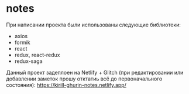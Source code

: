 # notes

При написании проекта были использованы следующие библиотеки:
- axios
- formik
- react
- redux, react-redux
- redux-saga

Данный проект задеплоен на Netlify + Glitch (при редактировании или добавлении заметок прошу отктатиь всё до первоначального состояния):
https://kirill-ghurin-notes.netlify.app/
